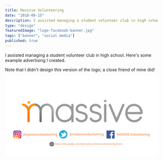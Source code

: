 ```yaml
---
title: Massive Volunteering
date: "2018-09-15"
description: I assisted managing a student volunteer club in high school. Here's some example advertising I created.
type: "design"
featuredImage: "logo-facebook-banner.jpg"
tags: ["banner", "social media"]
published: true
---
```


I assisted managing a student volunteer club in high school. Here's some example advertising I created.

Note that I didn't design this version of the logo; a close friend of mine did!

![Massive Facebook ad](logo-facebook-banner.jpg "Massive Facebook ad")
